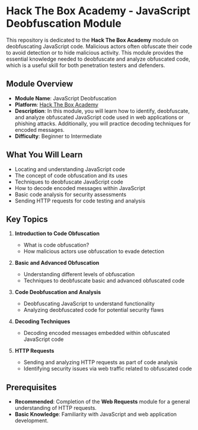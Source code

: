 # Hack The Box Academy - JavaScript Deobfuscation Module

This repository is dedicated to the **Hack The Box Academy** module on deobfuscating JavaScript code. Malicious actors often obfuscate their code to avoid detection or to hide malicious activity. This module provides the essential knowledge needed to deobfuscate and analyze obfuscated code, which is a useful skill for both penetration testers and defenders.

## Module Overview

- **Module Name**: JavaScript Deobfuscation
- **Platform**: [Hack The Box Academy](https://academy.hackthebox.com)
- **Description**: In this module, you will learn how to identify, deobfuscate, and analyze obfuscated JavaScript code used in web applications or phishing attacks. Additionally, you will practice decoding techniques for encoded messages.
- **Difficulty**: Beginner to Intermediate

## What You Will Learn

- Locating and understanding JavaScript code
- The concept of code obfuscation and its uses
- Techniques to deobfuscate JavaScript code
- How to decode encoded messages within JavaScript
- Basic code analysis for security assessments
- Sending HTTP requests for code testing and analysis

## Key Topics

1. **Introduction to Code Obfuscation**
   - What is code obfuscation?
   - How malicious actors use obfuscation to evade detection

2. **Basic and Advanced Obfuscation**
   - Understanding different levels of obfuscation
   - Techniques to deobfuscate basic and advanced obfuscated code

3. **Code Deobfuscation and Analysis**
   - Deobfuscating JavaScript to understand functionality
   - Analyzing deobfuscated code for potential security flaws

4. **Decoding Techniques**
   - Decoding encoded messages embedded within obfuscated JavaScript code

5. **HTTP Requests**
   - Sending and analyzing HTTP requests as part of code analysis
   - Identifying security issues via web traffic related to obfuscated code

## Prerequisites

- **Recommended**: Completion of the **Web Requests** module for a general understanding of HTTP requests.
- **Basic Knowledge**: Familiarity with JavaScript and web application development.
